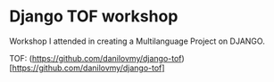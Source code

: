 # Django TOF workshop

Workshop I attended in creating a Multilanguage Project on DJANGO.

TOF: (https://github.com/danilovmy/django-tof)[https://github.com/danilovmy/django-tof]
